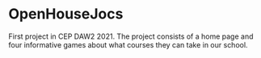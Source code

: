 # OpenHouseJocs

First project in CEP DAW2 2021.
The project consists of a home page and four informative games about what courses they can take in our school.